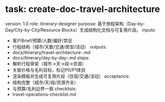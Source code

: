 # task: create-doc-travel-architecture

version: 1.0
role: itinerary-designer
purpose: 基于旅程架构（Day-by-Day/City-by-City/Resource Blocks）生成结构化文档与可复用片段。
inputs:

- 客户Brief/预算/人数/偏好/禁忌
- 行程结构（城市/天数/交通/房型/活动）
  outputs:
- docs/itinerary/travel-architecture-<project>.md
- docs/itinerary/day-by-day-<project>.md
  steps:
- 解析行程骨架（城市→天→段→资源）
- 关联价格与毛利目标，标记P0/P1体验
- 渲染模板并生成可复用片段（住宿/交通/活动）
  acceptance:
- 结构完整（城市/天/段/资源齐全）
- 与预算/毛利边界一致
  checklists:
- travel-operations-checklist.md
